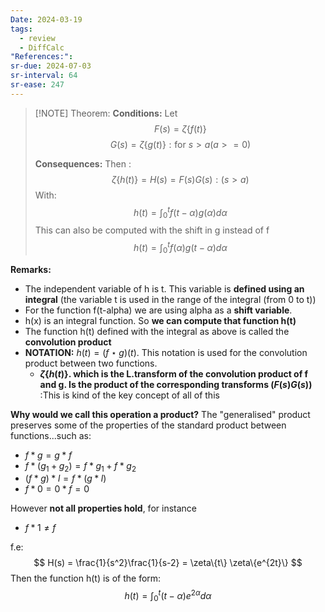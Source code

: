 ```yaml
---
Date: 2024-03-19
tags:
  - review
  - DiffCalc
"References:":
sr-due: 2024-07-03
sr-interval: 64
sr-ease: 247
---
```


> [!NOTE] Theorem: 
> **Conditions:**
> Let 
> $$
> F(s) = \zeta\{f(t)\}
> $$
> $$
> G(s) = \zeta\{g(t)\}: \text{for } s>a (a>= 0)
> $$
> 
> **Consequences:**
> Then :
> $$
> \zeta\{h(t)\} = H(s) = F(s)G(s): (s>a)
> $$
> With: 
> $$
> h(t) = \int ^t_0 f(t-\alpha)g(\alpha)d\alpha
> $$
> This can also be computed with the shift in g instead of f
> $$
> h(t) = \int ^t_0 f(\alpha)g(t-\alpha)d\alpha
> $$

**Remarks:**
+ The independent variable of h is t. This variable is **defined using an integral** (the variable t is used in the range of the integral (from 0 to t))
+ For the function f(t-alpha) we are using alpha as a **shift variable**. 
+ h(x) is an integral function. So **we can compute that function h(t)** 
+ The function h(t) defined with the integral as above is called the **convolution product**
+ **NOTATION:** $h(t) = (f\star g)(t)$.
  This notation is used for the convolution product between two functions. 
  + **$\zeta\{h(t)\}$. which is the L.transform of the convolution product of f and g. Is the product of the corresponding transforms ($F(s) G(s)$)** :This is kind of the key concept of all of this

**Why would we call this operation a product?**
The "generalised" product preserves some of the properties of the standard product between functions...such as: 
+ $f\ast g = g\ast f$
+ $f\ast(g_1 + g_2) = f\ast g_1 + f\ast g_2$
+ $(f\ast g)\ast l = f\ast (g\ast l)$
+ $f\ast 0 = 0\ast f = 0$

However **not all properties hold**, for instance
+ $f \ast 1 \not = f$

f.e: 
	$$
	H(s) = \frac{1}{s^2}\frac{1}{s-2} = \zeta\{t\} \zeta\{e^{2t}\}
	$$
	Then the function h(t) is of the form: 
	$$
	h(t) = \int ^t _0 (t-\alpha) e^{2\alpha}d\alpha
	$$